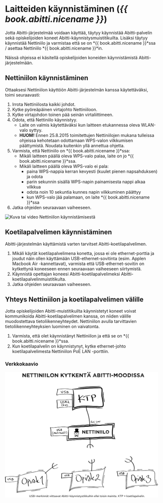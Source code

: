 # Laitteiden käynnistäminen (*{{ book.abitti.nicename }}*)

<!-- toc -->

Jotta Abitti-järjestelmää voidaan käyttää, täytyy käynnistää Abitti-palvelin sekä opiskelijoiden koneet Abitti-käynnistysmuistitikuilta. Lisäksi täytyy käynnistää Nettiniilo ja varmistaa että se on *{{ book.abitti.nicename }}*ssa / asettaa Nettiniilo *{{ book.abitti.nicename }}*in.

Näissä ohjeissa ei käsitellä opiskelijoiden koneiden käynnistämistä Abitti-järjestelmään.

## Nettiniilon käynnistäminen

Ottaaksesi Nettiniilon käyttöön Abitti-järjestelmän kanssa käytettäväksi, toimi seuraavasti:

1. Irrota Nettiniilosta kaikki johdot.
2. Kytke pyöreäpäinen virtajohto Nettiniiloon.
3. Kytke virtajohdon toinen pää seinän virtaliittimeen.
4. Odota, että Nettiniilo käynnistyy.
	- Laite on valmis käytettäväksi kun laitteen etukannessa oleva WLAN-valo syttyy.
	- **HUOM!** Ennen 25.8.2015 toimitettujen Nettiniilojen mukana tulleissa ohjeissa kehotetaan odottamaan WPS-valon vilkkumisen päättymistä. Noudata kuitenkin yllä annettua ohjetta.
5. Varmista, että Nettiniilo on *{{ book.abitti.nicename }}*ssa:
	- Mikäli laitteen päällä oleva WPS-valo palaa, laite on jo *{{ book.abitti.nicename }}*ssa.
	- Mikäli laitteen päällä oleva WPS-valo ei pala:
		- paina WPS-nappia kerran kevyesti (kuulet pienen napsahduksen) ja odota
		- parin sekunnin sisällä WPS-napin painamisesta nappi alkaa vilkkua
		- odota noin 10 sekuntia kunnes napin vilkkuminen päättyy
		- kun WPS-valo jää palamaan, on laite *{{ book.abitti.nicename }}*ssa
6. Jatka ohjeiden seuraavaan vaiheeseen.

![Kuva tai video Nettiniilon käynnistämisestä](https://placehold.it/800x400 "Kuva tai video Nettiniilon käynnistämisestä (tulossa)")


## Koetilapalvelimen käynnistäminen

Abitti-järjestelmän käyttämistä varten tarvitset Abitti-koetilapalvelimen.

1. Mikäli käytät koetilapalvelimena konetta, jossa ei ole ethernet-porttia ja joudut näin ollen käyttämään USB-ethernet-sovitinta (esim. Applen Macbook Air -kannettavat), varmista että USB-ethernet-sovitin on kytkettynä koneeseen ennen seuraavaan vaiheeseen siirtymistä.
2. Käynnistä opettajan koneesi Abitti-koetilapalvelimeksi Abitti-koetilapalvelinmuistitikulta.
3. Jatka ohjeiden seuraavaan vaiheeseen.

## Yhteys Nettiniilon ja koetilapalvelimen välille

Jotta opiskelijoiden Abitti-muistitikuilta käynnistetyt koneet voivat kommunikoida Abitti-koetilapalvelimen kanssa, on niiden välille muodostettava tietoliikenneyhteydet. Nettiniilon avulla tarvittavien tietoliikenneyhteyksien luominen on vaivatonta.

1. Varmista, että olet käynnistänyt Nettiniilon ja että se on *{{ book.abitti.nicename }}*ssa.
4. Kun koetilapalvelin on käynnistynyt, kytke ethernet-johto koetilapalvelimesta Nettiniilon PoE LAN -porttiin.

### Verkkokaavio

![Nettiniilo Abitti-moodissa](/images/nettiniilon-verkkokaavio-abitti-moodissa.png "Nettiniilon kytkentä Abitti-järjestelmää käytettäessä.")